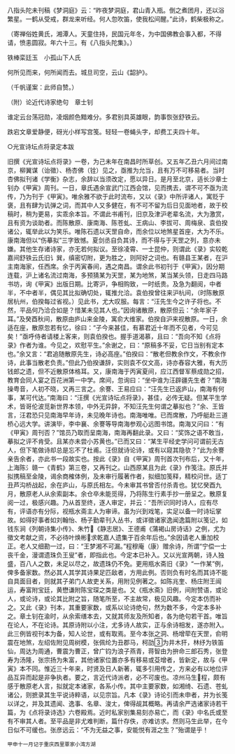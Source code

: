<!-- { "loadSidebar": true } -->
八指头陀未刊稿《梦洞庭》云：“昨夜梦洞庭，君山青入瓶。倒之煮团月，还以浴繁星。一鹤从受戒，群龙来听经。何人忽吹笛，使我松间醒。”此诗，鹤柴极称之。

（寄禅俗姓黄氏，湘潭人。天童住持，民国元年冬，为中国佛教会事入都，不得请，愤恚圆寂。年六十三。有《八指头陀集》。）

铁棒栾廷玉　小孤山下人氏

何所见而来，何所闻而去。城旦司空，云山《韶护》。

（千帆谨案：此师自赞。）

（附）论近代诗家绝句　章士钊

谁定云台荡冠勋，凌烟颜色黯难分。多君别具英雄眼，韵事恢张舒铁云。

跌宕文章爱静便，砑光小样写宫笺。轻轻一卷蝇头字，却费工夫四十年。



○光宣诗坛点将录定本跋

旧撰《光宣诗坛点将录》一卷，为己未年在南昌时所草创。又五年乙丑六月间过南京，柳翼谋（诒徵）、杨杏佛（铨）见之，亟推为允当，且有万不可移易者。当时杏佛拟刊诸《学衡》杂志，余辞以当须改定，愿以异日。是月至北京，适长沙章士钊办《甲寅》周刊。一日，章氏遇余宣武门江西会馆，见而携去，谓不可不亟为流传，乃为刊于《甲寅》。唯余雅不欲于此时流布，又以《录》中所评诸人，寓贬于褒，且有肆为讥弹之词，而其中人又多健在，有不可不留为后日见面地者，故于校稿时，稍为更易，实乖余本旨。不谓此书甫刊，旧京及津沪老辈名流，大为激赏，且有资为谈助者。而陈散原、康南海、陈苍虬、王病山、李拔可、周梅泉、袁伯揆诸公，辄举此以为笑乐。唯陈石遗以天罡自命，而余位以地煞星首座，大为不乐。康南海但以“伤摹拟”三字致憾。夏剑丞自负其诗，而不得与于天罡之列，意亦未嫌。其他生存诸诗家，亦无若何拟议。至徐凌霄、一士昆仲，则谓此《录》实较乾嘉间舒铁云氏旧讠巽，缜密切附，更为胜之，则阿好之词也。有赣县王某者，在沪主南海家，任西席。余于丙寅春间，遇之南昌。谓余此书初刊于《甲寅》，因分期连载，沪上诸名流过南海，多预猜某为天罡，某为地煞，某当某头领，日走四马路书坊，询《甲寅》出版日期。比寄沪，争相购致，一时纸贵。及急为翻阅，中者半，不中者半，偶见其比拟确切处，辄推允洽。袁伯揆曾往来沪杭间，（时陈散原居杭州，伯揆每过省视。）见此书，尤大叹服。每言：“汪先生今之许子将也。不然，平品何乃洽合如是？惜某未见其人也。”因询诸散原，散原但云：“余年家子耳。”及癸酉秋间，散原由庐山来金陵，寓俞大维家。伯揆自沪来视散原。一日，余适在座，散原忽若有忆，徐曰：“子今来甚佳，有慕君近十年而不见者，今可见矣！”亟呼侍者请楼上客来，则袁伯揆也。握手道渴慕，且曰：“吾向不知《点将录》作者为谁。今见之，欢慰平生。”余谢之，曰：“原稿多不妥，它日当别有定本也。”余又言：“君追随散原先生，诗必高座。”伯揆曰：“散老但教余作文，不教余作诗，此事当散老负责。”但此乃伯揆谦辞，实则袁不仅文高，诗亦舂容大雅，有大历钱郎之遗，但不近散原体格耳。又，康南海于丙寅夏间，应江西督军蔡成勋之招，教育会同人宴之百花洲第一中学。席间，忽询曰：“坐中谁为汪辟疆先生者？”南海操粤音，人初不晓，又再三言之。余謇、王易应曰：“汪先生已返庐山，南海有何事，某可代达。”南海曰：“汪撰《光宣诗坛点将录》，甚佳，必传无疑。但某平生学术，皆哥伦波觅新世界本领，中外无异辞，不知汪先生何谓之摹拟也？”余、王皆言，汪君恐只见南海早年诗，未见晚年诗也。南海唯唯。已而席散，乃呼艇赴三道桥心远大学。讲演毕，李中襄、余謇等导南海参观心远图书馆。南海又问曰：“有《甲寅》周刊否？”馆员乃取而呈南海，南海再翻此录。又曰：“奖饰之语不敢当，摹拟之评不肯受。且某亦未尝小苏黄也。”已而又曰：“某生平经史学问可谓前无古人，但下笔做诗却总是忘不了杜甫。汪但就诗论诗，或有以窥其隐欤？”此为余謇亲告余者，亦此书一段故实也。按此《录》自《甲寅》周刊首次刊布后，又十年，上海陈氵赣一《青鹤》第三卷，又再刊之。山西原某且为此《录》作笺注。原氏并拟携稿至金陵，谒余商榷体例，及未审行履著作者，拟细加笺释，精校问世。适丁丑芦沟桥战起，余在庐山，与原氏相左。今未审其书曾否付杀青也。犹忆癸酉九月，散原老人从余索副本。余仓卒未能觅得，乃将陈生行素手抄一册呈之。散原复阅一过，极感兴趣。乃从首至终，逐人审定，并云：“吾所识同时诗人，应有尽有，评语亦有分际，视瓶水斋主人为审谛。虽为兴到戏笔，实足以备一时诗坛掌故。如得好事者如刘翰怡、杨子勤辈刊入丛书，或详徵诸家逸闻逸篇附以笺记，如钱东涧《列朝诗集小传》、朱竹《静志居》、王德甫《蒲褐山房诗话》之例，尤为徵文考献之资，不必待叶焕彬求乾嘉人遗集于百余年后也。”余因请老人重加校正。老人又细勘一过，曰：“王梦湘不可漏。”程穆庵（康）赠余诗，所谓“宁偿一士丧千金，漫谓遗珠负王叟”者，即指此也。今定本已补入。又以光宣两朝，诗人独盛，百八人之数，未足以尽之，故遗珠仍不免。更用瓶水斋旧《录》“一作某”例，俾多备家数。然必其人其学其诗果足匹敌者，方用此例。否则负有时名而其诗不能自具面目者，则就其子弟门人故吏关系，用附见例著之。如陈兆奎、杨庄附王闿运，寿富附宝廷，黄懋谦附陈宝琛之类是也。又《瓶水斋》旧例，间附赞语，或论人，或论诗，或论其比附之旨，随笔所至，不主故常，极见风趣。今定本仿而补之。又此《录》刊本，其重要家数，或系以论诗绝句，然为数不多，今定本多补之。章土钊在渝时，从余索缮本去，又就其师友及所知者，各为绝句若干首。唯旨在论人，不在论诗。其原诗附以小注，尤多诗人故实，正与余诗相发，遂亦附入。此三例皆视刊本为备，知人论世，或有取焉。至今本张之洞、杨增荦在天罡，俞明震在地煞，左绍佐附见周树模，张佩纶为丑郡马，柯劭为井木犴，林纾为铁笛仙，周达为周通，曹震为曹正，曾广钧为浪子燕青，蒋智由为拚命三郎石秀，张登寿为汤隆，张宗扬为朱富，其他诸家位置亦多有移易或芟增者，皆新定，故与《甲寅》本不同。惟近三十年来，时贤及日人新著，辄多引用传之，方来必有以地位评品互异而起是非争执者。要之，言近代诗派者，必不可废也。凉州马生程，颇有感于散原老人言，拟就定本诸家，各系小传。其中主要家数，如湘绮、石遗、苍虬诸公，则摭录其生平说诗粹语，以见宗旨。凡本《录》诗论引而未申者，并为长笺以详之，并及其遗闻、逸事、名章、浚ㄤ，俾得觇其概略。再请余严选诸家诗若干篇，为《点将录诗选》六卷殿焉。近时私家别集易刻亦易亡，而《录》中名氏或至有不审其人者。至平品是非尤难判断，篇什存佚，亦难访求。然则马生此举，在今日似不可缓也。张彦远云：“不为无益之事，安能悦有涯之生？”殆谓是乎！

    甲申十一月记于重庆西里覃家小湾方湖

